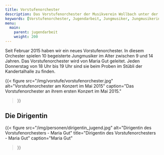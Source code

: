 ```yaml
---
title: Vorstufenorchester
description: Das Vorstufenorchester der Musikverein Wollbach unter der Leitung von Maria Gut.
keywords: [Vorstufenorchester, Jugendarbeit, Jungmusiker, Jungmusikerin, Instrument lernen, Ausbildung]
menu:
  main:
    parent: jugendarbeit
    weight: 200
---
```


Seit Februar 2015 haben wir ein neues Vorstufenorchester. In diesem
Orchester spielen 10 begeisterte Jungmusiker im Alter zwischen 9 und 14
Jahren. Das Vorstufenorchester wird von Maria Gut geleitet. Jeden
Donnerstag von 18 Uhr bis 19 Uhr sind sie beim Proben im Stübli der
Kandertalhalle zu finden.

{{< figure src="/img/vorstufe/vorstufenorchester.jpg"
           alt="Vorstufenorchester am Konzert im Mai 2015"
           caption="Das Vorstufenorchester an ihrem ersten Konzert im Mai 2015."
>}}

## Die Dirigentin
{{< figure src="/img/personen/dirigentin_jugend.jpg"
           alt="Dirigentin des Vorstufenorchesters - Maria Gut"
           title="Dirigentin des Vorstufenorchesters - Maria Gut"
           caption="Maria Gut"
>}}
